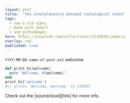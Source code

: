 ```yaml
---
layout: post
title:  "the interplanatory detuned rootalogical state"
tags:
  - new & old vibes
  - made with jekyll
  - and githubpages
hero: https://unsplash.com/collections/11528826/jamaica
overlay: red
published: true
---
```


`YYYY-MM-DD-name-of-post.ext` welcome.

~~~ruby
def print_hi(welcome)
  puts "Welcome, #{welcome}"
end
print_hi('welcome')
#=> prints 'Welcome, Welcome' to STDOUT.
~~~

Check out the [soundcloud][link] for more info.

[soundcloud]: http://soundloud.com/jmzx
